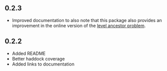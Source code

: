 0.2.3
-----
* Improved documentation to also note that this package also provides an improvement in the online version of the [level ancestor problem](http://en.wikipedia.org/wiki/Level_ancestor_problem).

0.2.2
-----
* Added README
* Better haddock coverage
* Added links to documentation
